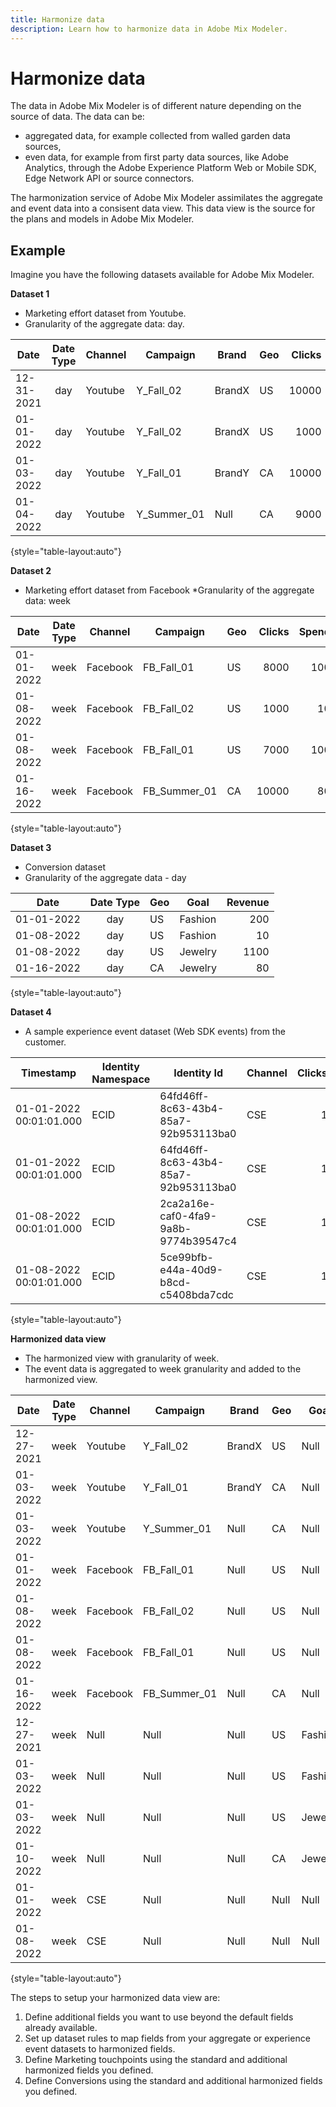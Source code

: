 ```yaml
---
title: Harmonize data
description: Learn how to harmonize data in Adobe Mix Modeler.
---
```


# Harmonize data

The data in Adobe Mix Modeler is of different nature depending on the source of data. The data can be:

* aggregated data, for example collected from walled garden data sources,
* even data, for example from first party data sources, like Adobe Analytics, through the Adobe Experience Platform Web or Mobile SDK, Edge Network API or source connectors.

The harmonization service of Adobe Mix Modeler assimilates the aggregate and event data into a consisent data view. This data view is the source for the plans and models in Adobe Mix Modeler.

## Example

Imagine you have the following datasets available for Adobe Mix Modeler.

**Dataset 1**

* Marketing effort dataset from Youtube. 
* Granularity of the aggregate data: day.

|Date|Date Type|Channel|Campaign|Brand|Geo|Clicks|Spend|
|---|:--:|---|---|---|---|---:|---:|
|12-31-2021|day|Youtube|Y_Fall_02|BrandX|US|10000|100|
|01-01-2022|day|Youtube|Y_Fall_02|BrandX|US|1000|10|
|01-03-2022|day|Youtube|Y_Fall_01|BrandY|CA|10000|100|
|01-04-2022|day|Youtube|Y_Summer_01|Null|CA|9000|80|

{style="table-layout:auto"}


**Dataset 2**

* Marketing effort dataset from Facebook
*Granularity of the aggregate data: week

|Date|Date Type|Channel|Campaign|Geo|Clicks|Spend|
|--- |:---:|--- |---|---|---:|---:|
|01-01-2022|week|Facebook|FB_Fall_01|US|8000|100|
|01-08-2022|week|Facebook|FB_Fall_02|US|1000|10|
|01-08-2022|week|Facebook|FB_Fall_01|US|7000|100|
|01-16-2022|week|Facebook|FB_Summer_01|CA|10000|80|

{style="table-layout:auto"}


**Dataset 3**

* Conversion dataset
* Granularity of the aggregate data - day

|Date|Date Type|Geo|Goal|Revenue|
|--- |:---: |---|---|---:|
|01-01-2022|day|US|Fashion|200|
|01-08-2022|day|US|Fashion|10|
|01-08-2022|day|US|Jewelry|1100|
|01-16-2022|day|CA|Jewelry|80|

{style="table-layout:auto"}


**Dataset 4**

* A sample experience event dataset (Web SDK events) from the customer.

|Timestamp|Identity Namespace|Identity Id|Channel|Clicks|
|--- |--- |--- |--- |---:|
|01-01-2022 00:01:01.000|ECID|64fd46ff-8c63-43b4-85a7-92b953113ba0|CSE|1|
|01-01-2022 00:01:01.000|ECID|64fd46ff-8c63-43b4-85a7-92b953113ba0|CSE|1|
|01-08-2022 00:01:01.000|ECID|2ca2a16e-caf0-4fa9-9a8b-9774b39547c4|CSE|1|
|01-08-2022 00:01:01.000|ECID|5ce99bfb-e44a-40d9-b8cd-c5408bda7cdc|CSE|1|

{style="table-layout:auto"}


**Harmonized data view**

* The harmonized view with granularity of week.
* The event data is aggregated to week granularity and added to the harmonized view.

|Date|Date Type|Channel|Campaign|Brand|Geo|Goal|Clicks|Spend|Revenue|
|--- |:---:|--- |--- |--- |---|---|---:|---:|---:|
|12-27-2021|week|Youtube|Y_Fall_02|BrandX|US|Null|11000|110|Null|
|01-03-2022|week|Youtube|Y_Fall_01|BrandY|CA|Null|10000|100|Null|
|01-03-2022|week|Youtube|Y_Summer_01|Null|CA|Null|9000|80|Null|
|01-01-2022|week|Facebook|FB_Fall_01|Null|US|Null|8000|100|Null|
|01-08-2022|week|Facebook|FB_Fall_02|Null|US|Null|1000|10|Null|
|01-08-2022|week|Facebook|FB_Fall_01|Null|US|Null|7000|100|Null|
|01-16-2022|week|Facebook|FB_Summer_01|Null|CA|Null|10000|80|Null|
|12-27-2021|week|Null|Null|Null|US|Fashion|Null|Null|200|
|01-03-2022|week|Null|Null|Null|US|Fashion|Null|Null|10|
|01-03-2022|week|Null|Null|Null|US|Jewelry|Null|Null|1100|
|01-10-2022|week|Null|Null|Null|CA|Jewelry|Null|Null|80|
|01-01-2022|week|CSE|Null|Null|Null|Null|2|Null|Null|
|01-08-2022|week|CSE|Null|Null|Null|Null|2|Null|Null|

{style="table-layout:auto"}


The steps to setup your harmonized data view are:

1. Define additional fields you want to use beyond the default fields already available.
1. Set up dataset rules to map fields from your aggregate or experience event datasets to harmonized fields.
1. Define Marketing touchpoints using the standard and additional harmonized fields you defined.
1. Define Conversions using the standard and additional harmonized fields you defined.
   
